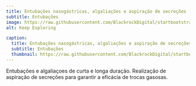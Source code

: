 ```yaml
---
title: Entubações nasogástricas, algaliações e aspiração de secreções
subtitle: Entubações
image: https://raw.githubusercontent.com/BlackrockDigital/startbootstrap-agency/master/src/assets/img/portfolio/02-full.jpg
alt: Keep Exploring

caption:
  title: Entubações nasogástricas, algaliações e aspiração de secreções
  subtitle: Entubações
  thumbnail: https://raw.githubusercontent.com/BlackrockDigital/startbootstrap-agency/master/src/assets/img/portfolio/02-thumbnail.jpg
---
```

Entubações e algaliaçoes de curta e longa duração.
Realização de aspiração de secreções para garantir a eficácia de trocas gasosas.

<!-- {:.list-inline} -->
<!-- - Date: January 2017 -->
<!-- - Client: Explore -->
<!-- - Category: Graphic Design -->

